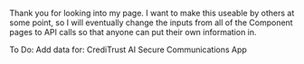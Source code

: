 Thank you for looking into my page. I want to make this useable by others at some point, 
so I will eventually change the inputs from all of the Component pages to API calls so that anyone can put their own information in.

To Do:
    Add data for:
        CrediTrust AI
        Secure Communications App

